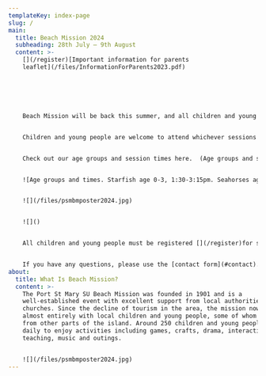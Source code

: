 ```yaml
---
templateKey: index-page
slug: /
main:
  title: Beach Mission 2024
  subheading: 28th July – 9th August
  content: >-
    [](/register)[Important information for parents
    leaflet](/files/InformationForParents2023.pdf)  






    Beach Mission will be back this summer, and all children and young people will be welcome to join in. There will be activities every weekday for 0-17 year olds in six different age groups. Everyone is welcome, and activities are free (apart from a contribution for the outing). Activities include games, crafts, competitions, an outing, and interactive Bible based activities appropriate for each age group.


    Children and young people are welcome to attend whichever sessions they wish - we don't need to know in advance which sessions they will be coming to.


    Check out our age groups and session times here.  (Age groups and session times will remain the same for 2024, but locations may be adjusted nearer the time)


    ![Age groups and times. Starfish age 0-3, 1:30-3:15pm. Seahorses age 4-5s, 1:30-3:15pm. Turtles age 6-7s, 10-11:45am and 1:30-3:15pm. Narwhals age 8-10s, 10-11:45am, 1:30-3:15pm, and 7:30-8:45pm. Sharks age 11-12s, 10-11:45am, 1:30-3:15pm, and 7:30-8:45pm. Deckers age 13-17s, 10-11:45am, 1:30-3:15pm, and 7:30-9:45pm. The Lighthouse for adults and children not at other groups. 10:45-11:45am.](/files/agegroups.png "Age group times")


    ![](/files/psmbmposter2024.jpg)


    ![]()


    All children and young people must be registered [](/register)for safeguarding reasons and to give us contact details and other important information.  Registration will be open in July.


    If you have any questions, please use the [contact form](#contact).
about:
  title: What Is Beach Mission?
  content: >-
    The Port St Mary SU Beach Mission was founded in 1901 and is a
    well-established event with excellent support from local authorities and
    churches. Since the decline of tourism in the area, the mission now works
    almost entirely with local children and young people, some of whom travel
    from other parts of the island. Around 250 children and young people attend
    daily to enjoy activities including games, crafts, drama, interactive Bible
    teaching, music and outings.


    ![](/files/psmbmposter2024.jpg)
---
```

